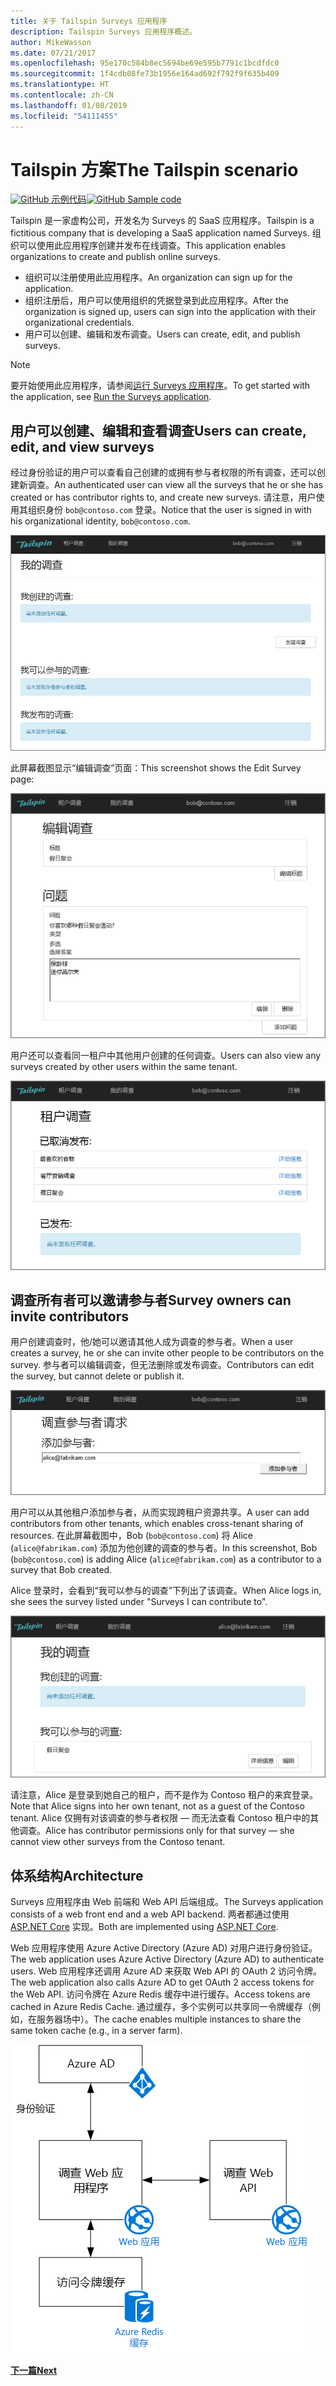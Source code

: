 ```yaml
---
title: 关于 Tailspin Surveys 应用程序
description: Tailspin Surveys 应用程序概述。
author: MikeWasson
ms.date: 07/21/2017
ms.openlocfilehash: 95e170c584b8ec5694be69e595b7791c1bcdfdc0
ms.sourcegitcommit: 1f4cdb08fe73b1956e164ad692f792f9f635b409
ms.translationtype: HT
ms.contentlocale: zh-CN
ms.lasthandoff: 01/08/2019
ms.locfileid: "54111455"
---
```

# <a name="the-tailspin-scenario"></a><span data-ttu-id="c8e04-103">Tailspin 方案</span><span class="sxs-lookup"><span data-stu-id="c8e04-103">The Tailspin scenario</span></span>

<span data-ttu-id="c8e04-104">[![GitHub](../_images/github.png) 示例代码][sample application]</span><span class="sxs-lookup"><span data-stu-id="c8e04-104">[![GitHub](../_images/github.png) Sample code][sample application]</span></span>

<span data-ttu-id="c8e04-105">Tailspin 是一家虚构公司，开发名为 Surveys 的 SaaS 应用程序。</span><span class="sxs-lookup"><span data-stu-id="c8e04-105">Tailspin is a fictitious company that is developing a SaaS application named Surveys.</span></span> <span data-ttu-id="c8e04-106">组织可以使用此应用程序创建并发布在线调查。</span><span class="sxs-lookup"><span data-stu-id="c8e04-106">This application enables organizations to create and publish online surveys.</span></span>

* <span data-ttu-id="c8e04-107">组织可以注册使用此应用程序。</span><span class="sxs-lookup"><span data-stu-id="c8e04-107">An organization can sign up for the application.</span></span>
* <span data-ttu-id="c8e04-108">组织注册后，用户可以使用组织的凭据登录到此应用程序。</span><span class="sxs-lookup"><span data-stu-id="c8e04-108">After the organization is signed up, users can sign into the application with their organizational credentials.</span></span>
* <span data-ttu-id="c8e04-109">用户可以创建、编辑和发布调查。</span><span class="sxs-lookup"><span data-stu-id="c8e04-109">Users can create, edit, and publish surveys.</span></span>

> [!NOTE]
> <span data-ttu-id="c8e04-110">要开始使用此应用程序，请参阅[运行 Surveys 应用程序]。</span><span class="sxs-lookup"><span data-stu-id="c8e04-110">To get started with the application, see [Run the Surveys application].</span></span>

## <a name="users-can-create-edit-and-view-surveys"></a><span data-ttu-id="c8e04-111">用户可以创建、编辑和查看调查</span><span class="sxs-lookup"><span data-stu-id="c8e04-111">Users can create, edit, and view surveys</span></span>

<span data-ttu-id="c8e04-112">经过身份验证的用户可以查看自己创建的或拥有参与者权限的所有调查，还可以创建新调查。</span><span class="sxs-lookup"><span data-stu-id="c8e04-112">An authenticated user can view all the surveys that he or she has created or has contributor rights to, and create new surveys.</span></span> <span data-ttu-id="c8e04-113">请注意，用户使用其组织身份 `bob@contoso.com` 登录。</span><span class="sxs-lookup"><span data-stu-id="c8e04-113">Notice that the user is signed in with his organizational identity, `bob@contoso.com`.</span></span>

![Surveys 应用](./images/surveys-screenshot.png)

<span data-ttu-id="c8e04-115">此屏幕截图显示“编辑调查”页面：</span><span class="sxs-lookup"><span data-stu-id="c8e04-115">This screenshot shows the Edit Survey page:</span></span>

![编辑调查](./images/edit-survey.png)

<span data-ttu-id="c8e04-117">用户还可以查看同一租户中其他用户创建的任何调查。</span><span class="sxs-lookup"><span data-stu-id="c8e04-117">Users can also view any surveys created by other users within the same tenant.</span></span>

![租户调查](./images/tenant-surveys.png)

## <a name="survey-owners-can-invite-contributors"></a><span data-ttu-id="c8e04-119">调查所有者可以邀请参与者</span><span class="sxs-lookup"><span data-stu-id="c8e04-119">Survey owners can invite contributors</span></span>

<span data-ttu-id="c8e04-120">用户创建调查时，他/她可以邀请其他人成为调查的参与者。</span><span class="sxs-lookup"><span data-stu-id="c8e04-120">When a user creates a survey, he or she can invite other people to be contributors on the survey.</span></span> <span data-ttu-id="c8e04-121">参与者可以编辑调查，但无法删除或发布调查。</span><span class="sxs-lookup"><span data-stu-id="c8e04-121">Contributors can edit the survey, but cannot delete or publish it.</span></span>

![添加参与者](./images/add-contributor.png)

<span data-ttu-id="c8e04-123">用户可以从其他租户添加参与者，从而实现跨租户资源共享。</span><span class="sxs-lookup"><span data-stu-id="c8e04-123">A user can add contributors from other tenants, which enables cross-tenant sharing of resources.</span></span> <span data-ttu-id="c8e04-124">在此屏幕截图中，Bob (`bob@contoso.com`) 将 Alice (`alice@fabrikam.com`) 添加为他创建的调查的参与者。</span><span class="sxs-lookup"><span data-stu-id="c8e04-124">In this screenshot, Bob (`bob@contoso.com`) is adding Alice (`alice@fabrikam.com`) as a contributor to a survey that Bob created.</span></span>

<span data-ttu-id="c8e04-125">Alice 登录时，会看到“我可以参与的调查”下列出了该调查。</span><span class="sxs-lookup"><span data-stu-id="c8e04-125">When Alice logs in, she sees the survey listed under "Surveys I can contribute to".</span></span>

![调查参与者](./images/contributor.png)

<span data-ttu-id="c8e04-127">请注意，Alice 是登录到她自己的租户，而不是作为 Contoso 租户的来宾登录。</span><span class="sxs-lookup"><span data-stu-id="c8e04-127">Note that Alice signs into her own tenant, not as a guest of the Contoso tenant.</span></span> <span data-ttu-id="c8e04-128">Alice 仅拥有对该调查的参与者权限 &mdash; 而无法查看 Contoso 租户中的其他调查。</span><span class="sxs-lookup"><span data-stu-id="c8e04-128">Alice has contributor permissions only for that survey &mdash; she cannot view other surveys from the Contoso tenant.</span></span>

## <a name="architecture"></a><span data-ttu-id="c8e04-129">体系结构</span><span class="sxs-lookup"><span data-stu-id="c8e04-129">Architecture</span></span>

<span data-ttu-id="c8e04-130">Surveys 应用程序由 Web 前端和 Web API 后端组成。</span><span class="sxs-lookup"><span data-stu-id="c8e04-130">The Surveys application consists of a web front end and a web API backend.</span></span> <span data-ttu-id="c8e04-131">两者都通过使用 [ASP.NET Core] 实现。</span><span class="sxs-lookup"><span data-stu-id="c8e04-131">Both are implemented using [ASP.NET Core].</span></span>

<span data-ttu-id="c8e04-132">Web 应用程序使用 Azure Active Directory (Azure AD) 对用户进行身份验证。</span><span class="sxs-lookup"><span data-stu-id="c8e04-132">The web application uses Azure Active Directory (Azure AD) to authenticate users.</span></span> <span data-ttu-id="c8e04-133">Web 应用程序还调用 Azure AD 来获取 Web API 的 OAuth 2 访问令牌。</span><span class="sxs-lookup"><span data-stu-id="c8e04-133">The web application also calls Azure AD to get OAuth 2 access tokens for the Web API.</span></span> <span data-ttu-id="c8e04-134">访问令牌在 Azure Redis 缓存中进行缓存。</span><span class="sxs-lookup"><span data-stu-id="c8e04-134">Access tokens are cached in Azure Redis Cache.</span></span> <span data-ttu-id="c8e04-135">通过缓存，多个实例可以共享同一令牌缓存（例如，在服务器场中）。</span><span class="sxs-lookup"><span data-stu-id="c8e04-135">The cache enables multiple instances to share the same token cache (e.g., in a server farm).</span></span>

![体系结构](./images/architecture.png)

<span data-ttu-id="c8e04-137">[**下一篇**][authentication]</span><span class="sxs-lookup"><span data-stu-id="c8e04-137">[**Next**][authentication]</span></span>

<!-- links -->

[authentication]: authenticate.md

[运行 Surveys 应用程序]: ./run-the-app.md
[Run the Surveys application]: ./run-the-app.md
[ASP.NET Core]: /aspnet/core
[sample application]: https://github.com/mspnp/multitenant-saas-guidance
